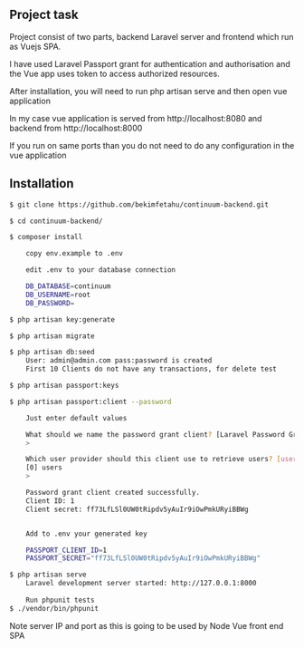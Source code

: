 ## Project task

Project consist of two parts, backend Laravel server and frontend which run as Vuejs SPA.

I have used Laravel Passport grant for authentication and authorisation and the Vue app uses
token to access authorized resources.

After installation, you will need to run 
php artisan serve and then open vue application 

In my case vue application is served from http://localhost:8080
and backend from http://localhost:8000

If you run on same ports than you do not need to do any configuration in the vue application

## Installation

``` bash
$ git clone https://github.com/bekimfetahu/continuum-backend.git

$ cd continuum-backend/

$ composer install

    copy env.example to .env

    edit .env to your database connection

    DB_DATABASE=continuum
    DB_USERNAME=root
    DB_PASSWORD=

$ php artisan key:generate

$ php artisan migrate

$ php artisan db:seed
    User: admin@admin.com pass:password is created
    First 10 Clients do not have any transactions, for delete test

$ php artisan passport:keys

$ php artisan passport:client --password

    Just enter default values

    What should we name the password grant client? [Laravel Password Grant Client]:
    >

    Which user provider should this client use to retrieve users? [users]:
    [0] users
    >

    Password grant client created successfully.
    Client ID: 1
    Client secret: ff73LfLSl0UW0tRipdv5yAuIr9iOwPmkURyiBBWg


    Add to .env your generated key

    PASSPORT_CLIENT_ID=1
    PASSPORT_SECRET="ff73LfLSl0UW0tRipdv5yAuIr9iOwPmkURyiBBWg"

$ php artisan serve
    Laravel development server started: http://127.0.0.1:8000
    
    Run phpunit tests
$ ./vendor/bin/phpunit
```


Note server IP and port as this is going to be used by Node Vue front end SPA
